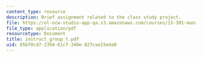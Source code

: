 ```yaml
---
content_type: resource
description: Brief assignment related to the class study project.
file: https://ol-ocw-studio-app-qa.s3.amazonaws.com/courses/15-301-managerial-psychology-laboratory-fall-2004/85bf0cd7239461cf340e827cae15e4a0_instruct_group_t.pdf
file_type: application/pdf
resourcetype: Document
title: instruct_group_t.pdf
uid: 85bf0cd7-2394-61cf-340e-827cae15e4a0
---
```


